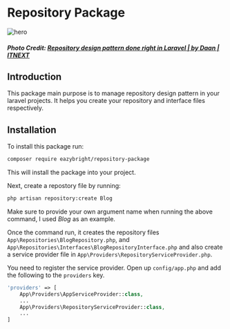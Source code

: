 # Repository Package
![hero](https://miro.medium.com/max/1512/0*7JRxmo6yK_DLdoZl.png) 

##### Photo Credit: [Repository design pattern done right in Laravel | by Daan | ITNEXT](https://itnext.io/repository-design-pattern-done-right-in-laravel-d177b5fa75d4)

## Introduction

This package main purpose is to manage repository design pattern in your laravel projects. It helps you create your repository and interface files respectively.

## Installation

To install this package run:

```bash
composer require eazybright/repository-package
```
This will install the package into your project.

Next, create a repostory file by running:
```bash
php artisan repository:create Blog
```

Make sure to provide your own argument name when running the above command, I used *Blog* as an example.

Once the command run, it creates the repository files `App\Repositories\BlogRepository.php`, and `App\Repositories\Interfaces\BlogRepositoryInterface.php` and also create a service provider file in `App\Providers\RepositoryServiceProvider.php`.

You need to register the service provider. Open up `config/app.php` and add the following to the `providers` key.

```php
'providers' => [
    App\Providers\AppServiceProvider::class,
    ...
    App\Providers\RepositoryServiceProvider::class,
    ...
]
```
